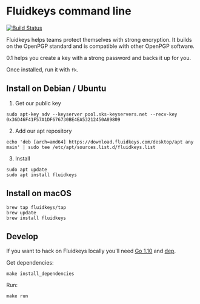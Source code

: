 # Fluidkeys command line

[![Build Status](https://travis-ci.org/fluidkeys/fluidkeys.svg?branch=master)](https://travis-ci.org/fluidkeys/fluidkeys)

Fluidkeys helps teams protect themselves with strong encryption. It builds on the OpenPGP standard and is compatible with other OpenPGP software.

0.1 helps you create a key with a strong password and backs it up for you.

Once installed, run it with `fk`.

## Install on Debian / Ubuntu

1. Get our public key

```
sudo apt-key adv --keyserver pool.sks-keyservers.net --recv-key 0x36D46F41F57A1DF676730BE4EA53212450A89809
```

2. Add our apt repository

```
echo 'deb [arch=amd64] https://download.fluidkeys.com/desktop/apt any main' | sudo tee /etc/apt/sources.list.d/fluidkeys.list
```

3. Install

```
sudo apt update
sudo apt install fluidkeys
```

## Install on macOS

```
brew tap fluidkeys/tap
brew update
brew install fluidkeys
```

## Develop

If you want to hack on Fluidkeys locally you'll need [Go 1.10](https://golang.org/dl/) and [dep](https://github.com/golang/dep#installation).

Get dependencies:

```
make install_dependencies
```

Run:

```
make run
```
